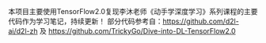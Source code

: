 本项目主要使用TensorFlow2.0复现李沐老师《动手学深度学习》系列课程的主要代码作为学习笔记，持续更新！
部分代码参考自：https://github.com/d2l-ai/d2l-zh 及 https://github.com/TrickyGo/Dive-into-DL-TensorFlow2.0
